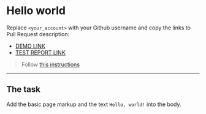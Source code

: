 # Hello world
Replace `<your_account>` with your Github username and copy the links to Pull Request description:
- [DEMO LINK](https://Zhitenko-Oleksandr.github.io/layout_hello-world/)
- [TEST REPORT LINK](https://Zhitenko-Oleksandr.github.io/layout_hello-world/report/html_report/)

> Follow [this instructions](https://github.com/mate-academy/layout_task-guideline#how-to-solve-the-layout-tasks-on-github)
___

## The task 
Add the basic page markup and the text `Hello, world!` into the body.
